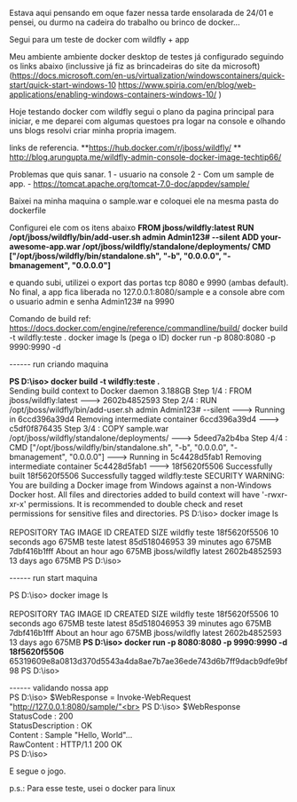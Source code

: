 Estava aqui pensando em oque fazer nessa tarde ensolarada de 24/01 e pensei, ou durmo na cadeira do trabalho ou brinco de docker...

Segui para um teste de docker com wildfly  + app 

Meu ambiente ambiente docker desktop de testes já configurado seguindo os links abaixo (inclussive já fiz as brincadeiras do site da microsoft)
(https://docs.microsoft.com/en-us/virtualization/windowscontainers/quick-start/quick-start-windows-10
https://www.spiria.com/en/blog/web-applications/enabling-windows-containers-windows-10/ ) 

Hoje testando docker com wildfly segui o plano da pagina principal para iniciar, e me deparei com algumas questoes pra logar na console e olhando uns blogs resolvi criar minha propria imagem.

links de referencia.
**https://hub.docker.com/r/jboss/wildfly/
** http://blog.arungupta.me/wildfly-admin-console-docker-image-techtip66/ 

Problemas que quis sanar. 
1 - usuario na console 
2 - Com um sample de app.  - https://tomcat.apache.org/tomcat-7.0-doc/appdev/sample/

Baixei na minha maquina o sample.war e coloquei ele na mesma pasta do dockerfile 

Configurei ele com os itens abaixo
<b>
FROM jboss/wildfly:latest
RUN /opt/jboss/wildfly/bin/add-user.sh admin Admin123# --silent
ADD your-awesome-app.war /opt/jboss/wildfly/standalone/deployments/
CMD ["/opt/jboss/wildfly/bin/standalone.sh", "-b", "0.0.0.0", "-bmanagement", "0.0.0.0"]
</b><br>

e quando subi, utilizei o export das portas tcp 8080 e 9990 (ambas default). 
No final, a app fica liberada no 127.0.0.1:8080/sample e a console abre com o usuario admin e senha Admin123# na 9990


Comando de build 
ref: https://docs.docker.com/engine/reference/commandline/build/
docker build -t wildfly:teste . 
docker image ls 
(pega o ID) 
docker run -p 8080:8080 -p 9990:9990 -d 


------ run criando maquina

<b>PS D:\iso> docker build -t wildfly:teste . </b><br>
Sending build context to Docker daemon  3.188GB
Step 1/4 : FROM jboss/wildfly:latest
 ---> 2602b4852593
Step 2/4 : RUN /opt/jboss/wildfly/bin/add-user.sh admin Admin123# --silent
 ---> Running in 6ccd396a39d4
Removing intermediate container 6ccd396a39d4
 ---> c5df0f876435
Step 3/4 : COPY sample.war /opt/jboss/wildfly/standalone/deployments/
 ---> 5deed7a2b4ba
Step 4/4 : CMD ["/opt/jboss/wildfly/bin/standalone.sh", "-b", "0.0.0.0", "-bmanagement", "0.0.0.0"]
 ---> Running in 5c4428d5fab1
Removing intermediate container 5c4428d5fab1
 ---> 18f5620f5506
Successfully built 18f5620f5506
Successfully tagged wildfly:teste
SECURITY WARNING: You are building a Docker image from Windows against a non-Windows Docker host. All files and directories added to build context will have '-rwxr-xr-x' permissions. It is recommended to double check and reset permissions for sensitive files and directories.
PS D:\iso> docker image ls<br><br>
REPOSITORY          TAG                 IMAGE ID            CREATED             SIZE
wildfly             teste               18f5620f5506        10 seconds ago      675MB
teste               latest              85d518046953        39 minutes ago      675MB
<none>              <none>              7dbf416b1fff        About an hour ago   675MB
jboss/wildfly       latest              2602b4852593        13 days ago         675MB
PS D:\iso>

------  run start maquina 

PS D:\iso> docker image ls<br><br>
REPOSITORY          TAG                 IMAGE ID            CREATED             SIZE
wildfly             teste               18f5620f5506        10 seconds ago      675MB
teste               latest              85d518046953        39 minutes ago      675MB
<none>              <none>              7dbf416b1fff        About an hour ago   675MB
jboss/wildfly       latest              2602b4852593        13 days ago         675MB
<b>PS D:\iso> docker run -p 8080:8080 -p 9990:9990 -d 18f5620f5506 </b><br>
65319609e8a0813d370d5543a4da8ae7b7ae36ede743d6b7ff9dacb9dfe9bf98
PS D:\iso>

------ validando nossa app 
<br>
PS D:\iso> $WebResponse = Invoke-WebRequest "http://127.0.0.1:8080/sample/"<br>
PS D:\iso> $WebResponse<br>
StatusCode        : 200<br>
StatusDescription : OK<br>
Content           : Sample "Hello, World"...<br>
RawContent        : HTTP/1.1 200 OK<br>
PS D:\iso>


E segue o jogo. 

p.s.: Para esse teste, usei o docker para linux 
